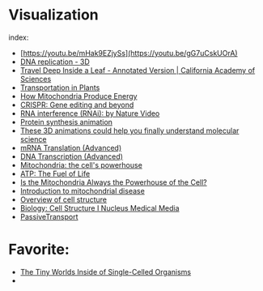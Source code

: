 # Visualization
index:
- [https://youtu.be/mHak9EZjySs](https://youtu.be/gG7uCskUOrA)
- [DNA replication - 3D](https://youtu.be/TNKWgcFPHqw)
- [Travel Deep Inside a Leaf - Annotated Version | California Academy of Sciences](https://youtu.be/pwymX2LxnQs)
- [Transportation in Plants](https://youtu.be/JFb-CWlz7kE)
- [How Mitochondria Produce Energy](https://youtu.be/39HTpUG1MwQ)
- [CRISPR: Gene editing and beyond](https://youtu.be/4YKFw2KZA5o)
- [RNA interference (RNAi): by Nature Video](https://youtu.be/cK-OGB1_ELE)
- [Protein synthesis animation](https://youtu.be/NDIJexTT9j0)
- [These 3D animations could help you finally understand molecular science](https://youtu.be/s9NDXk7Gs8Y)
- [mRNA Translation (Advanced)](https://youtu.be/TfYf_rPWUdY)
- [DNA Transcription (Advanced)](https://youtu.be/SMtWvDbfHLo)
- [Mitochondria: the cell's powerhouse](https://youtu.be/vkYEYjintqU)
- [ATP: The Fuel of Life](https://youtu.be/1Pk39fKguX0)
- [Is the Mitochondria Always the Powerhouse of the Cell?](https://youtu.be/5O3uVFozSog)
- [Introduction to mitochondrial disease](https://youtu.be/k-8MBHzuKdo)
- [Overview of cell structure](https://youtu.be/XOaiWl-nW1k)
- [Biology: Cell Structure I Nucleus Medical Media](https://youtu.be/URUJD5NEXC8)
- [PassiveTransport](https://youtu.be/-ZwXUrZolD0)

# Favorite:
- [The Tiny Worlds Inside of Single-Celled Organisms](https://youtu.be/OTv-RQcckQc)
- 
